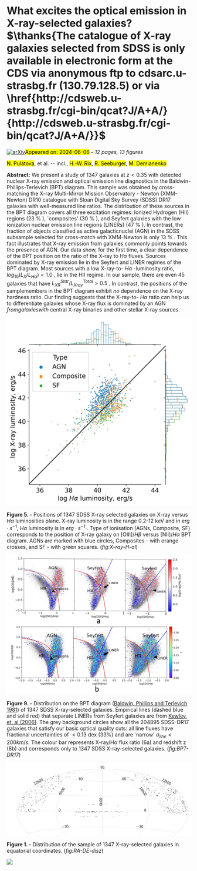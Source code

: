 <div class="macros" style="visibility:hidden;">
$\newcommand{\ensuremath}{}$
$\newcommand{\xspace}{}$
$\newcommand{\object}[1]{\texttt{#1}}$
$\newcommand{\farcs}{{.}''}$
$\newcommand{\farcm}{{.}'}$
$\newcommand{\arcsec}{''}$
$\newcommand{\arcmin}{'}$
$\newcommand{\ion}[2]{#1#2}$
$\newcommand{\textsc}[1]{\textrm{#1}}$
$\newcommand{\hl}[1]{\textrm{#1}}$
$\newcommand{\footnote}[1]{}$
$\newcommand{\thefigure}{A.\arabic{figure}}$
$\newcommand{\thetable}{A.\arabic{table}}$
$\newcommand\natexlab{#1}$</div>



<div id="title">

# What excites the optical emission in X-ray-selected galaxies? $\thanks{The catalogue of X-ray galaxies selected from SDSS is only available in electronic form at the CDS via anonymous ftp to cdsarc.u-strasbg.fr (130.79.128.5) or via \href{http://cdsweb.u-strasbg.fr/cgi-bin/qcat?J/A+A/}{http://cdsweb.u-strasbg.fr/cgi-bin/qcat?J/A+A/}}$

</div>
<div id="comments">

[![arXiv](https://img.shields.io/badge/arXiv-2406.03254-b31b1b.svg)](https://arxiv.org/abs/2406.03254)<mark>Appeared on: 2024-06-06</mark> -  _12 pages, 13 figures_

</div>
<div id="authors">

<mark>N. Pulatova</mark>, et al. -- incl., <mark>H.-W. Rix</mark>, <mark>R. Seeburger</mark>, <mark>M. Demianenko</mark>

</div>
<div id="abstract">

**Abstract:** We present a study of $1347$ galaxies at $z<0.35$ with detected nuclear X-ray emission and optical emission line diagnostics in the Baldwin-Phillips-Terlevich (BPT) diagram. This sample was obtained by cross-matching the X-ray Multi-Mirror Mission Observatory - Newton (XMM-Newton) DR10 catalogue with Sloan Digital Sky Survey (SDSS) DR17 galaxies with well-measured line ratios.  The distribution of these sources in the BPT diagram covers all three excitation regimes: Ionized Hydrogen (HII) regions  (23 \% ), `composites' (30 \% ), and Seyfert galaxies with  the low ionization nuclear emission line regions (LINERs) (47 \% ). In contrast, the fraction of objects classified as active galacticnuclei (AGN) in the SDSS subsample selected for cross-match with XMM-Newton is only 13 \% . This fact illustrates that X-ray emission from galaxies commonly points towards the presence of AGN. Our data show, for the first time, a clear dependence of the BPT position on the ratio of the X-ray to $H\alpha$ fluxes. Sources dominated by X-ray emission lie in the Seyfert and LINER regimes of the BPT diagram. Most sources with a low X-ray-to- $H\alpha$ -luminosity ratio, $log_{10}(L_X/L_{H\alpha}) < 1.0$ , lie in the HII regime. In our sample, there are even 45 galaxies  that have $L^{Star}_{XR}/L^{Total}_{Xray}>0.5$ . In contrast, the positions of  the samplemembers in the BPT diagram exhibit ${no}$ dependence on the X-ray hardness ratio. Our finding suggests that the X-ray-to- $H\alpha$ ratio can help us to differentiate galaxies whose X-ray flux is dominated by an AGN ${from galaxies with}$ central X-ray binaries and other stellar X-ray sources.

</div>

<div id="div_fig1">

<img src="tmp_2406.03254/./DR-17-X-ray-H_alpha_Lum.jpg" alt="Fig5" width="100%"/>

**Figure 5. -** Positions of 1347 SDSS X-ray selected galaxies on X-ray versus $H\alpha$ luminosities plane. X-ray luminosity is in the range 0.2-12 keV and in $erg\cdot s^{-1}$, $H\alpha$ luminosity is in $erg\cdot s^{-1}\cdot$. Type of ionisation (AGNs, Composite, SF) corresponds to the position of X-ray galaxy on [OIII]/$H\beta$ versus [NII]/$H\alpha$ BPT diagram. AGNs are marked with blue circles, Composites - with orange crosses, and SF - with green squares. (*fig:X-ray-H-al*)

</div>
<div id="div_fig2">

<img src="tmp_2406.03254/./DR-17-BPT_sdss-z-X-Ha-1.jpg" alt="Fig9" width="100%"/>

**Figure 9. -** Distribution on the BPT diagram  ([Baldwin, Phillips and Terlevich 1981]())  of $1347$ SDSS X-ray-selected galaxies. Empirical lines (dashed blue and solid red) that separate LINERs from Seyfert galaxies are from [Kewley, et. al (2006)](). The grey background circles show all the $204 895$ SDSS-DR17 galaxies that satisfy our basic optical quality cuts: all line fluxes have fractional uncertainties of $<0.13$ dex (33\%) and are `narrow' $\sigma_{line}<200 km/s$. The colour bar represents X-ray/H$\alpha$ flux ratio (6a) and redshift z (6b) and corresponds only to $1347$ SDSS X-ray-selected galaxies.  (*fig:BPT-DR17*)

</div>
<div id="div_fig3">

<img src="tmp_2406.03254/./DR17-X-ray-RA-DEC.png" alt="Fig1" width="100%"/>

**Figure 1. -** Distribution of the sample of 1347 X-ray-selected galaxies in equatorial coordinates. (*fig:RA-DE-disz*)

</div><div id="qrcode"><img src=https://api.qrserver.com/v1/create-qr-code/?size=100x100&data="https://arxiv.org/abs/2406.03254"></div>